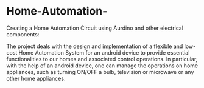 # Home-Automation-
Creating a Home Automation Circuit using Aurdino and other electrical components:

The project deals with the design and implementation of a flexible and 
low-cost Home Automation System for an android device to provide 
essential functionalities to our homes and associated control operations. 
In particular, with the help of an android device, one can manage the 
operations on home appliances, such as turning ON/OFF a bulb, television 
or microwave or any other home appliances.
